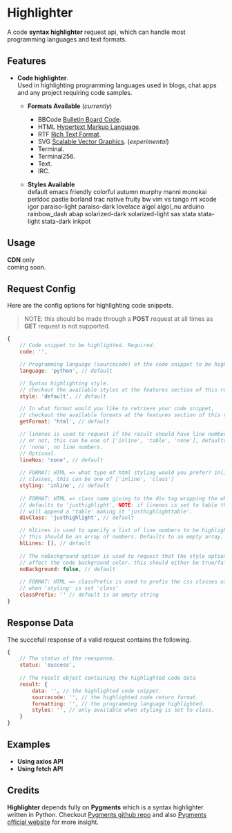 # Highlighter

A code **syntax highlighter** request api, which can handle most programming languages and text formats.


## Features

* **Code highlighter**.  
Used in highlighting programming languages used in blogs, chat apps and any project requiring code samples.

  * **Formats Available** (_currently_)
    * BBCode [Bulletin Board Code](https://en.wikipedia.org/wiki/BBCode).
    * HTML [Hypertext Markup Language](https://www.w3schools.com/html/html_intro.asp).
    * RTF [Rich Text Format](https://en.wikipedia.org/wiki/Rich_Text_Format).
    * SVG [Scalable Vector Graphics](https://developer.mozilla.org/en-US/docs/Web/SVG). (_experimental_)
    * Terminal.
    * Terminal256.
    * Text.
    * IRC.

  * **Styles Available**  
    default emacs friendly colorful autumn murphy manni monokai perldoc pastie borland trac native fruity bw vim vs tango rrt xcode igor paraiso-light paraiso-dark lovelace algol algol_nu arduino rainbow_dash abap solarized-dark solarized-light sas stata stata-light stata-dark inkpot


## Usage
**CDN** only  
coming soon.


## Request Config

Here are the config options for highlighting code snippets.  
>NOTE: this should be made through a **POST** request at all times as **GET** request is not supported.

```javascript
{
    // Code snippet to be highlighted. Required.
    code: '',

    // Programming language (sourcecode) of the code snippet to be highlighted. Required. 
    language: 'python', // default

    // Syntax highlighting style.
    // checkout the available styles at the features section of this readme.
    style: 'default', // default

    // In what format would you like to retrieve your code snippet,
    // checkout the available formats at the features section of this readme.
    getFormat: 'html', // default

    // linenos is used to request if the result should have line numbers
    // or not, this can be one of ['inline', 'table', 'none'], defaults to
    // 'none', no line numbers.
    // Optional.
    lineNos: 'none', // default
    
    // FORMAT: HTML => what type of html styling would you prefer? inline styling or
    // classes, this can be one of ['inline', 'class']
    styling: 'inline', // default
    
    // FORMAT: HTML => class name giving to the div tag wrapping the whole code block
    // defaults to 'justhighlight', NOTE: if linenos is set to table this
    // will append a 'table' making it 'justhighlighttable'.
    divClass: 'justhighlight', // default

    // hlLines is used to specify a list of line numbers to be highlighted in your code snippet
    // this should be an array of numbers. Defaults to an empty array.
    hlLines: [], // default
    
    // The noBackground option is used to request that the style option selected should not
    // affect the code background color. this should either be true/false 
    noBackground: false, // default
    
    // FORMAT: HTML => classPrefix is used to prefix the css classes used
    // when 'styling' is set 'class'
    classPrefix: '' // default is an empty string
}
```

## Response Data

The succefull response of a valid request contains the following.

```javascript
{
    // The status of the reesponse.
    status: 'success',
    
    // The result object containing the highlighted code data
    result: {
        data: '', // the highlighted code snippet.
        sourcecode: '', // the highlighted code return format. 
        formatting: '', // the programming language highlighted.
        styles: '', // only available when styling is set to class.
    }
}
```

## Examples

* **Using axios API**
* **Using fetch API**


## Credits

**Highlighter** depends fully on **Pygments** which is a syntax highlighter written in Python. Checkout [Pygments github repo](https://github.com/pygments/pygments) and also [Pygments official website](https://pygments.org/) for more insight.